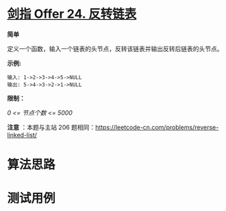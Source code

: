 # [剑指 Offer 24. 反转链表][cnTitle]

**简单**

定义一个函数，输入一个链表的头节点，反转该链表并输出反转后链表的头节点。



**示例:** 

```
输入: 1->2->3->4->5->NULL
输出: 5->4->3->2->1->NULL
```



**限制：** 

 *0 <= 节点个数 <= 5000* 



**注意** ：本题与主站 206 题相同：https://leetcode-cn.com/problems/reverse-linked-list/




# 算法思路

# 测试用例
```
```

[cnTitle]: https://leetcode-cn.com/problems/fan-zhuan-lian-biao-lcof/

